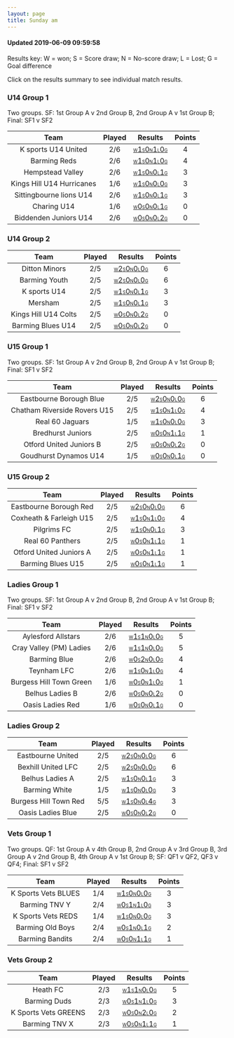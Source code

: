 ```yaml
---
layout: page
title: Sunday am
---
```


#### Updated 2019-06-09 09:59:58 

Results key: W = won; S = Score draw; N = No-score draw; L = Lost; G = Goal difference

Click on the results summary to see individual match results.


### U14 Group 1
 Two groups. SF: 1st Group A v 2nd Group B, 2nd Group A v 1st Group B; Final: SF1 v SF2

|           Team            | Played |                                                                                   Results                                                                                    | Points |
|:-------------------------:|:------:|:----------------------------------------------------------------------------------------------------------------------------------------------------------------------------:|:------:|
|    K sports U14 United    |  2/6   |    <a href="teamres/K-sports-U14-United.html"><font size="1">W</font>1<font size="1">S</font>0<font size="1">N</font>1<font size="1">L</font>0<font size="1">G</font></a>    |   4    |
|       Barming Reds        |  2/6   |       <a href="teamres/Barming-Reds.html"><font size="1">W</font>1<font size="1">S</font>0<font size="1">N</font>1<font size="1">L</font>0<font size="1">G</font></a>        |   4    |
|     Hempstead Valley      |  2/6   |     <a href="teamres/Hempstead-Valley-.html"><font size="1">W</font>1<font size="1">S</font>0<font size="1">N</font>0<font size="1">L</font>1<font size="1">G</font></a>     |   3    |
| Kings Hill U14 Hurricanes |  1/6   | <a href="teamres/Kings-Hill-U14-Hurricanes.html"><font size="1">W</font>1<font size="1">S</font>0<font size="1">N</font>0<font size="1">L</font>0<font size="1">G</font></a> |   3    |
|  Sittingbourne lions U14  |  2/6   |  <a href="teamres/Sittingbourne-lions-U14.html"><font size="1">W</font>1<font size="1">S</font>0<font size="1">N</font>0<font size="1">L</font>1<font size="1">G</font></a>  |   3    |
|        Charing U14        |  1/6   |        <a href="teamres/Charing-U14.html"><font size="1">W</font>0<font size="1">S</font>0<font size="1">N</font>0<font size="1">L</font>1<font size="1">G</font></a>        |   0    |
|   Biddenden Juniors U14   |  2/6   |   <a href="teamres/Biddenden-Juniors-U14.html"><font size="1">W</font>0<font size="1">S</font>0<font size="1">N</font>0<font size="1">L</font>2<font size="1">G</font></a>   |   0    |


### U14 Group 2

|         Team         | Played |                                                                                 Results                                                                                 | Points |
|:--------------------:|:------:|:-----------------------------------------------------------------------------------------------------------------------------------------------------------------------:|:------:|
|    Ditton Minors     |  2/5   |    <a href="teamres/Ditton-Minors.html"><font size="1">W</font>2<font size="1">S</font>0<font size="1">N</font>0<font size="1">L</font>0<font size="1">G</font></a>     |   6    |
|    Barming Youth     |  2/5   |    <a href="teamres/Barming-Youth.html"><font size="1">W</font>2<font size="1">S</font>0<font size="1">N</font>0<font size="1">L</font>0<font size="1">G</font></a>     |   6    |
|     K sports U14     |  2/5   |     <a href="teamres/K-sports-U14.html"><font size="1">W</font>1<font size="1">S</font>0<font size="1">N</font>0<font size="1">L</font>1<font size="1">G</font></a>     |   3    |
|       Mersham        |  2/5   |       <a href="teamres/Mersham.html"><font size="1">W</font>1<font size="1">S</font>0<font size="1">N</font>0<font size="1">L</font>1<font size="1">G</font></a>        |   3    |
| Kings Hill U14 Colts |  2/5   | <a href="teamres/Kings-Hill-U14-Colts.html"><font size="1">W</font>0<font size="1">S</font>0<font size="1">N</font>0<font size="1">L</font>2<font size="1">G</font></a> |   0    |
|  Barming Blues U14   |  2/5   |  <a href="teamres/Barming-Blues-U14.html"><font size="1">W</font>0<font size="1">S</font>0<font size="1">N</font>0<font size="1">L</font>2<font size="1">G</font></a>   |   0    |


### U15 Group 1
 Two groups. SF: 1st Group A v 2nd Group B, 2nd Group A v 1st Group B; Final: SF1 v SF2

|             Team             | Played |                                                                                     Results                                                                                     | Points |
|:----------------------------:|:------:|:-------------------------------------------------------------------------------------------------------------------------------------------------------------------------------:|:------:|
|   Eastbourne Borough Blue    |  2/5   |   <a href="teamres/Eastbourne-Borough-Blue.html"><font size="1">W</font>2<font size="1">S</font>0<font size="1">N</font>0<font size="1">L</font>0<font size="1">G</font></a>    |   6    |
| Chatham Riverside Rovers U15 |  2/5   | <a href="teamres/Chatham-Riverside-Rovers-U15.html"><font size="1">W</font>1<font size="1">S</font>0<font size="1">N</font>1<font size="1">L</font>0<font size="1">G</font></a> |   4    |
|       Real 60 Jaguars        |  1/5   |       <a href="teamres/Real-60-Jaguars-.html"><font size="1">W</font>1<font size="1">S</font>0<font size="1">N</font>0<font size="1">L</font>0<font size="1">G</font></a>       |   3    |
|      Bredhurst Juniors       |  2/5   |      <a href="teamres/Bredhurst-Juniors.html"><font size="1">W</font>0<font size="1">S</font>0<font size="1">N</font>1<font size="1">L</font>1<font size="1">G</font></a>       |   1    |
|   Otford United Juniors B    |  2/5   |   <a href="teamres/Otford-United-Juniors-B.html"><font size="1">W</font>0<font size="1">S</font>0<font size="1">N</font>0<font size="1">L</font>2<font size="1">G</font></a>    |   0    |
|    Goudhurst Dynamos U14     |  1/5   |    <a href="teamres/Goudhurst-Dynamos-U14.html"><font size="1">W</font>0<font size="1">S</font>0<font size="1">N</font>0<font size="1">L</font>1<font size="1">G</font></a>     |   0    |


### U15 Group 2

|          Team           | Played |                                                                                  Results                                                                                   | Points |
|:-----------------------:|:------:|:--------------------------------------------------------------------------------------------------------------------------------------------------------------------------:|:------:|
| Eastbourne Borough Red  |  2/5   | <a href="teamres/Eastbourne-Borough-Red-.html"><font size="1">W</font>2<font size="1">S</font>0<font size="1">N</font>0<font size="1">L</font>0<font size="1">G</font></a> |   6    |
| Coxheath & Farleigh U15 |  2/5   | <a href="teamres/Coxheath-&-Farleigh-U15.html"><font size="1">W</font>1<font size="1">S</font>0<font size="1">N</font>1<font size="1">L</font>0<font size="1">G</font></a> |   4    |
|       Pilgrims FC       |  2/5   |       <a href="teamres/Pilgrims-FC.html"><font size="1">W</font>1<font size="1">S</font>0<font size="1">N</font>0<font size="1">L</font>1<font size="1">G</font></a>       |   3    |
|    Real 60 Panthers     |  2/5   |    <a href="teamres/Real-60-Panthers-.html"><font size="1">W</font>0<font size="1">S</font>0<font size="1">N</font>1<font size="1">L</font>1<font size="1">G</font></a>    |   1    |
| Otford United Juniors A |  2/5   | <a href="teamres/Otford-United-Juniors-A.html"><font size="1">W</font>0<font size="1">S</font>0<font size="1">N</font>1<font size="1">L</font>1<font size="1">G</font></a> |   1    |
|    Barming Blues U15    |  2/5   |    <a href="teamres/Barming-Blues-U15.html"><font size="1">W</font>0<font size="1">S</font>0<font size="1">N</font>1<font size="1">L</font>1<font size="1">G</font></a>    |   1    |


### Ladies Group 1
 Two groups. SF: 1st Group A v 2nd Group B, 2nd Group A v 1st Group B; Final: SF1 v SF2

|          Team           | Played |                                                                                   Results                                                                                   | Points |
|:-----------------------:|:------:|:---------------------------------------------------------------------------------------------------------------------------------------------------------------------------:|:------:|
|   Aylesford Allstars    |  2/6   |   <a href="teamres/Aylesford-Allstars-.html"><font size="1">W</font>1<font size="1">S</font>1<font size="1">N</font>0<font size="1">L</font>0<font size="1">G</font></a>    |   5    |
| Cray Valley (PM) Ladies |  2/6   | <a href="teamres/Cray-Valley-(PM)-Ladies-.html"><font size="1">W</font>1<font size="1">S</font>1<font size="1">N</font>0<font size="1">L</font>0<font size="1">G</font></a> |   5    |
|      Barming Blue       |  2/6   |       <a href="teamres/Barming-Blue.html"><font size="1">W</font>0<font size="1">S</font>2<font size="1">N</font>0<font size="1">L</font>0<font size="1">G</font></a>       |   4    |
|       Teynham LFC       |  2/6   |       <a href="teamres/Teynham-LFC.html"><font size="1">W</font>1<font size="1">S</font>0<font size="1">N</font>1<font size="1">L</font>0<font size="1">G</font></a>        |   4    |
| Burgess Hill Town Green |  1/6   | <a href="teamres/Burgess-Hill-Town-Green.html"><font size="1">W</font>0<font size="1">S</font>0<font size="1">N</font>1<font size="1">L</font>0<font size="1">G</font></a>  |   1    |
|     Belhus Ladies B     |  2/6   |     <a href="teamres/Belhus-Ladies-B.html"><font size="1">W</font>0<font size="1">S</font>0<font size="1">N</font>0<font size="1">L</font>2<font size="1">G</font></a>      |   0    |
|    Oasis Ladies Red     |  1/6   |     <a href="teamres/Oasis-Ladies-Red.html"><font size="1">W</font>0<font size="1">S</font>0<font size="1">N</font>0<font size="1">L</font>1<font size="1">G</font></a>     |   0    |


### Ladies Group 2

|         Team          | Played |                                                                                 Results                                                                                  | Points |
|:---------------------:|:------:|:------------------------------------------------------------------------------------------------------------------------------------------------------------------------:|:------:|
|   Eastbourne United   |  2/5   |   <a href="teamres/Eastbourne-United.html"><font size="1">W</font>2<font size="1">S</font>0<font size="1">N</font>0<font size="1">L</font>0<font size="1">G</font></a>   |   6    |
|  Bexhill United LFC   |  2/5   |  <a href="teamres/Bexhill-United-LFC.html"><font size="1">W</font>2<font size="1">S</font>0<font size="1">N</font>0<font size="1">L</font>0<font size="1">G</font></a>   |   6    |
|    Belhus Ladies A    |  2/5   |    <a href="teamres/Belhus-Ladies-A.html"><font size="1">W</font>1<font size="1">S</font>0<font size="1">N</font>0<font size="1">L</font>1<font size="1">G</font></a>    |   3    |
|     Barming White     |  1/5   |     <a href="teamres/Barming-White.html"><font size="1">W</font>1<font size="1">S</font>0<font size="1">N</font>0<font size="1">L</font>0<font size="1">G</font></a>     |   3    |
| Burgess Hill Town Red |  5/5   | <a href="teamres/Burgess-Hill-Town-Red.html"><font size="1">W</font>1<font size="1">S</font>0<font size="1">N</font>0<font size="1">L</font>4<font size="1">G</font></a> |   3    |
|   Oasis Ladies Blue   |  2/5   |   <a href="teamres/Oasis-Ladies-Blue.html"><font size="1">W</font>0<font size="1">S</font>0<font size="1">N</font>0<font size="1">L</font>2<font size="1">G</font></a>   |   0    |


### Vets Group 1
 Two groups. QF: 1st Group A v 4th Group B, 2nd Group A v 3rd Group B, 3rd Group A v 2nd Group B, 4th Group A v 1st Group B; SF: QF1 v QF2, QF3 v QF4; Final: SF1 v SF2

|        Team         | Played |                                                                                Results                                                                                 | Points |
|:-------------------:|:------:|:----------------------------------------------------------------------------------------------------------------------------------------------------------------------:|:------:|
| K Sports Vets BLUES |  1/4   | <a href="teamres/K-Sports-Vets-BLUES.html"><font size="1">W</font>1<font size="1">S</font>0<font size="1">N</font>0<font size="1">L</font>0<font size="1">G</font></a> |   3    |
|    Barming TNV Y    |  2/4   |    <a href="teamres/Barming-TNV-Y.html"><font size="1">W</font>0<font size="1">S</font>1<font size="1">N</font>1<font size="1">L</font>0<font size="1">G</font></a>    |   3    |
| K Sports Vets REDS  |  1/4   | <a href="teamres/K-Sports-Vets-REDS.html"><font size="1">W</font>1<font size="1">S</font>0<font size="1">N</font>0<font size="1">L</font>0<font size="1">G</font></a>  |   3    |
|  Barming Old Boys   |  2/4   |  <a href="teamres/Barming-Old-Boys.html"><font size="1">W</font>0<font size="1">S</font>1<font size="1">N</font>0<font size="1">L</font>1<font size="1">G</font></a>   |   2    |
|   Barming Bandits   |  2/4   |   <a href="teamres/Barming-Bandits.html"><font size="1">W</font>0<font size="1">S</font>0<font size="1">N</font>1<font size="1">L</font>1<font size="1">G</font></a>   |   1    |


### Vets Group 2

|         Team         | Played |                                                                                 Results                                                                                 | Points |
|:--------------------:|:------:|:-----------------------------------------------------------------------------------------------------------------------------------------------------------------------:|:------:|
|       Heath FC       |  2/3   |       <a href="teamres/Heath-FC.html"><font size="1">W</font>1<font size="1">S</font>1<font size="1">N</font>0<font size="1">L</font>0<font size="1">G</font></a>       |   5    |
|     Barming Duds     |  2/3   |     <a href="teamres/Barming-Duds.html"><font size="1">W</font>0<font size="1">S</font>1<font size="1">N</font>1<font size="1">L</font>0<font size="1">G</font></a>     |   3    |
| K Sports Vets GREENS |  2/3   | <a href="teamres/K-Sports-Vets-GREENS.html"><font size="1">W</font>0<font size="1">S</font>0<font size="1">N</font>2<font size="1">L</font>0<font size="1">G</font></a> |   2    |
|    Barming TNV X     |  2/3   |    <a href="teamres/Barming-TNV-X.html"><font size="1">W</font>0<font size="1">S</font>0<font size="1">N</font>1<font size="1">L</font>1<font size="1">G</font></a>     |   1    |



<br /><br /><br />